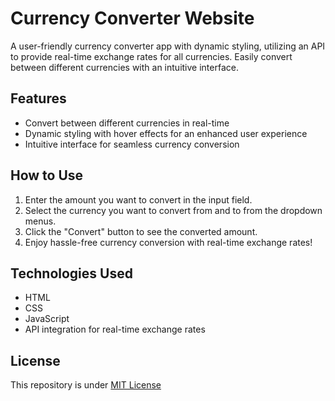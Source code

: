 # Currency Converter Website
A user-friendly currency converter app with dynamic styling, utilizing an API to provide real-time exchange rates for all currencies. Easily convert between different currencies with an intuitive interface.

## Features
- Convert between different currencies in real-time
- Dynamic styling with hover effects for an enhanced user experience
- Intuitive interface for seamless currency conversion

## How to Use
1. Enter the amount you want to convert in the input field.
2. Select the currency you want to convert from and to from the dropdown menus.
3. Click the "Convert" button to see the converted amount.
4. Enjoy hassle-free currency conversion with real-time exchange rates!

## Technologies Used
- HTML
- CSS
- JavaScript
- API integration for real-time exchange rates

## License
This repository is under [MIT License](https://github.com/Harshit2012/Currency_Converter_Website#MIT-1-ov-file)
